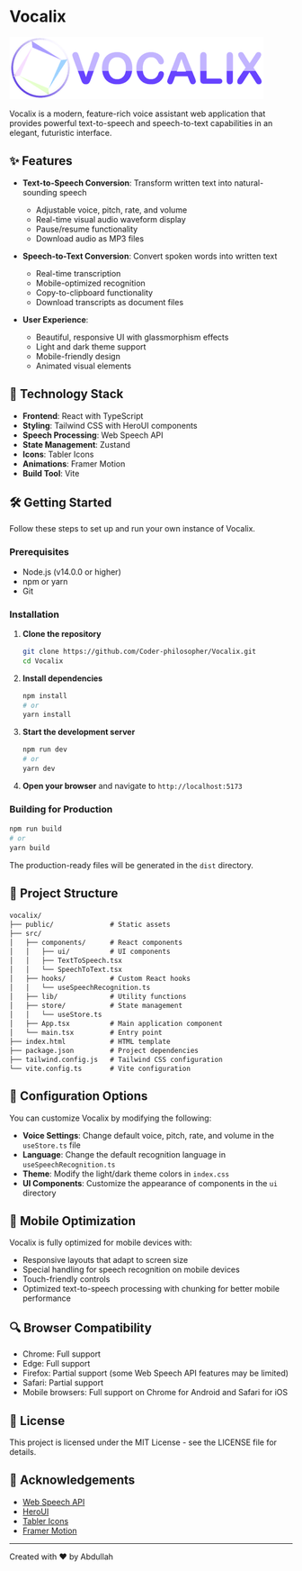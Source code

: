 # Vocalix

![Vocalix Logo](https://github.com/Coder-philosopher/Vocalix/blob/main/src/download.png)

Vocalix is a modern, feature-rich voice assistant web application that provides powerful text-to-speech and speech-to-text capabilities in an elegant, futuristic interface.

## ✨ Features

- **Text-to-Speech Conversion**: Transform written text into natural-sounding speech
  - Adjustable voice, pitch, rate, and volume
  - Real-time visual audio waveform display
  - Pause/resume functionality
  - Download audio as MP3 files

- **Speech-to-Text Conversion**: Convert spoken words into written text
  - Real-time transcription
  - Mobile-optimized recognition
  - Copy-to-clipboard functionality
  - Download transcripts as document files

- **User Experience**:
  - Beautiful, responsive UI with glassmorphism effects
  - Light and dark theme support
  - Mobile-friendly design
  - Animated visual elements

## 🚀 Technology Stack

- **Frontend**: React with TypeScript
- **Styling**: Tailwind CSS with HeroUI components
- **Speech Processing**: Web Speech API
- **State Management**: Zustand
- **Icons**: Tabler Icons
- **Animations**: Framer Motion
- **Build Tool**: Vite

## 🛠️ Getting Started

Follow these steps to set up and run your own instance of Vocalix.

### Prerequisites

- Node.js (v14.0.0 or higher)
- npm or yarn
- Git

### Installation

1. **Clone the repository**

   ```bash
   git clone https://github.com/Coder-philosopher/Vocalix.git
   cd Vocalix
   ```

2. **Install dependencies**

   ```bash
   npm install
   # or
   yarn install
   ```

3. **Start the development server**

   ```bash
   npm run dev
   # or
   yarn dev
   ```

4. **Open your browser** and navigate to `http://localhost:5173`

### Building for Production

```bash
npm run build
# or
yarn build
```

The production-ready files will be generated in the `dist` directory.

## 📁 Project Structure

```
vocalix/
├── public/              # Static assets
├── src/
│   ├── components/      # React components
│   │   ├── ui/          # UI components
│   │   ├── TextToSpeech.tsx
│   │   └── SpeechToText.tsx
│   ├── hooks/           # Custom React hooks
│   │   └── useSpeechRecognition.ts
│   ├── lib/             # Utility functions
│   ├── store/           # State management
│   │   └── useStore.ts
│   ├── App.tsx          # Main application component
│   └── main.tsx         # Entry point
├── index.html           # HTML template
├── package.json         # Project dependencies
├── tailwind.config.js   # Tailwind CSS configuration
└── vite.config.ts       # Vite configuration
```



## 🔧 Configuration Options

You can customize Vocalix by modifying the following:

- **Voice Settings**: Change default voice, pitch, rate, and volume in the `useStore.ts` file
- **Language**: Change the default recognition language in `useSpeechRecognition.ts`
- **Theme**: Modify the light/dark theme colors in `index.css`
- **UI Components**: Customize the appearance of components in the `ui` directory

## 📱 Mobile Optimization

Vocalix is fully optimized for mobile devices with:

- Responsive layouts that adapt to screen size
- Special handling for speech recognition on mobile devices
- Touch-friendly controls
- Optimized text-to-speech processing with chunking for better mobile performance

## 🔍 Browser Compatibility

- Chrome: Full support
- Edge: Full support
- Firefox: Partial support (some Web Speech API features may be limited)
- Safari: Partial support
- Mobile browsers: Full support on Chrome for Android and Safari for iOS

## 📝 License

This project is licensed under the MIT License - see the LICENSE file for details.

## 🙏 Acknowledgements

- [Web Speech API](https://developer.mozilla.org/en-US/docs/Web/API/Web_Speech_API)
- [HeroUI](https://heroui.com/)
- [Tabler Icons](https://tabler-icons.io/)
- [Framer Motion](https://www.framer.com/motion/)

---

Created with ❤️ by Abdullah
